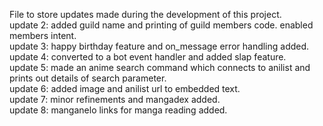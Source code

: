 File to store updates made during the development of this project.  
update 2: added guild name and printing of guild members code. enabled members intent.  
update 3: happy birthday feature and on_message error handling added.  
update 4: converted to a bot event handler and added slap feature.  
update 5: made an anime search command which connects to anilist and prints out details of search parameter.  
update 6: added image and anilist url to embedded text.  
update 7: minor refinements and mangadex added.  
update 8: manganelo links for manga reading added.  